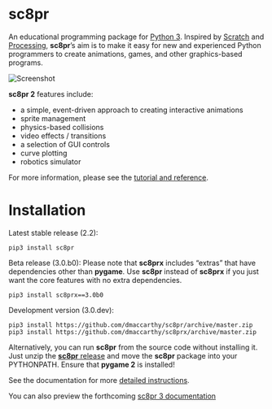 # sc8pr

An educational programming package for [Python 3](https://www.python.org). Inspired by [Scratch](https://scratch.mit.edu) and [Processing](https://www.processing.org), **sc8pr**’s aim is to make it easy for new and experienced Python programmers to create animations, games, and other graphics-based programs.

![Screenshot](https://dmaccarthy.github.io/sc8pr/img/soccer.png)

**sc8pr 2** features include:
* a simple, event-driven approach to creating interactive animations
* sprite management
* physics-based collisions
* video effects / transitions
* a selection of GUI controls
* curve plotting
* robotics simulator

For more information, please see the [tutorial and reference](https://dmaccarthy.github.io/sc8pr/).

# Installation

Latest stable release (2.2):
```
pip3 install sc8pr
```

Beta release (3.0.b0): Please note that **sc8prx** includes “extras” that have dependencies other than **pygame**. Use **sc8pr** instead of **sc8prx** if you just want the core features with no extra dependencies.
```
pip3 install sc8prx==3.0b0
```

Development version (3.0.dev):
```
pip3 install https://github.com/dmaccarthy/sc8pr/archive/master.zip
pip3 install https://github.com/dmaccarthy/sc8prx/archive/master.zip
```

Alternatively, you can run **sc8pr** from the source code without installing it. Just unzip the [**sc8pr** release](https://github.com/dmaccarthy/sc8pr/archive/refs/tags/v2.2.2.zip) and move the **sc8pr** package into your PYTHONPATH. Ensure that **pygame 2** is installed!

See the documentation for more [detailed instructions](https://dmaccarthy.github.io/sc8pr/?inst).

You can also preview the forthcoming [sc8pr 3 documentation](https://dmaccarthy.github.io/sc8pr3/)
